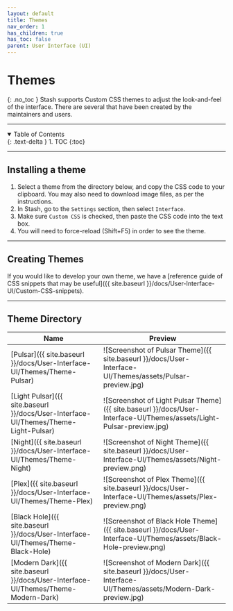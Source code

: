```yaml
---
layout: default
title: Themes
nav_order: 1
has_children: true
has_toc: false
parent: User Interface (UI)
---
```

# **Themes**
{: .no_toc }
Stash supports Custom CSS themes to adjust the look-and-feel of the interface. There are several that have been created by the maintainers and users.

---

<details open markdown="block">
  <summary>
    Table of Contents
  </summary>
{: .text-delta }
1. TOC
{:toc}
</details>

---

## Installing a theme

1. Select a theme from the directory below, and copy the CSS code to your clipboard. You may also need to download image files, as per the instructions.
2. In Stash, go to the `Settings` section, then select `Interface`.
3. Make sure `Custom CSS` is checked, then paste the CSS code into the text box.
4. You will need to force-reload (Shift+F5) in order to see the theme.

---

## Creating Themes

If you would like to develop your own theme, we have a [reference guide of CSS snippets that may be useful]({{ site.baseurl }}/docs/User-Interface-UI/Custom-CSS-snippets).

---

## Theme Directory

| Name                                                         | Preview                                                               |
| ---------------------------------------------------------------- | ------------------------------------------------------------------------- |
| [Pulsar]({{ site.baseurl }}/docs/User-Interface-UI/Themes/Theme-Pulsar)             | ![Screenshot of Pulsar Theme]({{ site.baseurl }}/docs/User-Interface-UI/Themes/assets/Pulsar-preview.jpg)             |
| [Light Pulsar]({{ site.baseurl }}/docs/User-Interface-UI/Themes/Theme-Light-Pulsar) | ![Screenshot of Light Pulsar Theme]({{ site.baseurl }}/docs/User-Interface-UI/Themes/assets/Light-Pulsar-preview.jpg) |
| [Night]({{ site.baseurl }}/docs/User-Interface-UI/Themes/Theme-Night)               | ![Screenshot of Night Theme]({{ site.baseurl }}/docs/User-Interface-UI/Themes/assets/Night-preview.png)               |
| [Plex]({{ site.baseurl }}/docs/User-Interface-UI/Themes/Theme-Plex)                 | ![Screenshot of Plex Theme]({{ site.baseurl }}/docs/User-Interface-UI/Themes/assets/Plex-preview.png)                 |
| [Black Hole]({{ site.baseurl }}/docs/User-Interface-UI/Themes/Theme-Black-Hole)     | ![Screenshot of Black Hole Theme]({{ site.baseurl }}/docs/User-Interface-UI/Themes/assets/Black-Hole-preview.png)     |
| [Modern Dark]({{ site.baseurl }}/docs/User-Interface-UI/Themes/Theme-Modern-Dark)   | ![Screenshot of Modern Dark]({{ site.baseurl }}/docs/User-Interface-UI/Themes/assets/Modern-Dark-preview.jpg)         |
